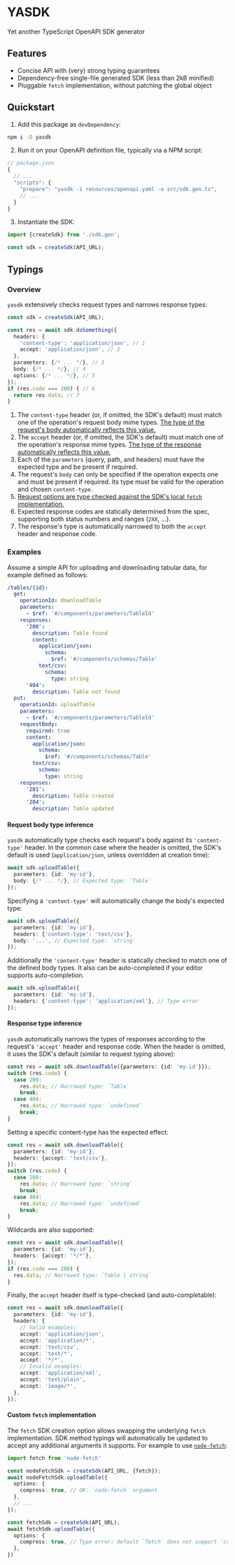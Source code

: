 # YASDK

Yet another TypeScript OpenAPI SDK generator

## Features

+ Concise API with (very) strong typing guarantees
+ Dependency-free single-file generated SDK (less than 2kB minified)
+ Pluggable `fetch` implementation, without patching the global object

## Quickstart

1. Add this package as `devDependency`:

```sh
npm i -D yasdk
```

2. Run it on your OpenAPI definition file, typically via a NPM script:

```js
// package.json
{
  // ...
  "scripts": {
    "prepare": "yasdk -i resources/openapi.yaml -o src/sdk.gen.ts",
    // ...
  }
}
```

3. Instantiate the SDK:

```typescript
import {createSdk} from './sdk.gen';

const sdk = createSdk(API_URL);
```

## Typings

### Overview

`yasdk` extensively checks request types and narrows response types:

```typescript
const sdk = createSdk(API_URL);

const res = await sdk.doSomething({
  headers: {
    'content-type': 'application/json', // 1
    accept: 'application/json', // 2
  },
  parameters: {/* ... */}, // 3
  body: {/* ... */}, // 4
  options: {/* ... */}, // 5
});
if (res.code === 200) { // 6
  return res.data; // 7
}
```

1. The `content-type` header (or, if omitted, the SDK's default) must match one
   of the operation's request body mime types. [The type of the request's body
   automatically reflects this value.](#request-body-type-inference)
2. The `accept` header (or, if omitted, the SDK's default) must match one of the
   operation's response mime types. [The type of the response automatically
   reflects this value.](#response-type-inference)
3. Each of the `parameters` (query, path, and headers) must have the expected
   type and be present if required.
4. The request's `body` can only be specified if the operation expects one and
   must be present if required. Its type must be valid for the operation and
   chosen `content-type`.
5. [Request options are type checked against the SDK's local `fetch`
   implementation.](#custom-fetch-implementation)
6. Expected response codes are statically determined from the spec, supporting
   both status numbers and ranges (`2XX`, ...).
7. The response's type is automatically narrowed to both the `accept` header and
   response code.

### Examples

Assume a simple API for uploading and downloading tabular data, for example
defined as follows:

```yaml
/tables/{id}:
  get:
    operationId: downloadTable
    parameters:
      - $ref: '#/components/parameters/TableId'
    responses:
      '200':
        description: Table found
        content:
          application/json:
            schema:
              $ref: '#/components/schemas/Table'
          text/csv:
            schema:
              type: string
      '404':
        description: Table not found
  put:
    operationId: uploadTable
    parameters:
      - $ref: '#/components/parameters/TableId'
    requestBody:
      required: true
      content:
        application/json:
          schema:
            $ref: '#/components/schemas/Table'
        text/csv:
          schema:
            type: string
    responses:
      '201':
        description: Table created
      '204':
        description: Table updated
```

#### Request body type inference

`yasdk` automatically type checks each request's body against its
`'content-type'` header. In the common case where the header is omitted, the
SDK's default is used (`application/json`, unless overridden at creation time):

```typescript
await sdk.uploadTable({
  parameters: {id: 'my-id'},
  body: {/* ... */}, // Expected type: `Table`
});
```

Specifying a `'content-type'` will automatically change the body's expected
type:

```typescript
await sdk.uploadTable({
  parameters: {id: 'my-id'},
  headers: {'content-type': 'text/csv'},
  body: '...', // Expected type: `string`
});
```

Additionally the `'content-type'` header is statically checked to match one of
the defined body types. It also can be auto-completed if your editor supports
auto-completion.

```typescript
await sdk.uploadTable({
  parameters: {id: 'my-id'},
  headers: {'content-type': 'application/xml'}, // Type error
});
```

#### Response type inference

`yasdk` automatically narrows the types of responses according to the request's
`'accept'` header and response code. When the header is omitted, it uses the
SDK's default (similar to request typing above):

```typescript
const res = await sdk.downloadTable({parameters: {id: 'my-id'}});
switch (res.code) {
  case 200:
    res.data; // Narrowed type: `Table`
    break;
  case 404:
    res.data; // Narrowed type: `undefined`
    break;
}
```

Setting a specific content-type has the expected effect:

```typescript
const res = await sdk.downloadTable({
  parameters: {id: 'my-id'},
  headers: {accept: 'text/csv'},
});
switch (res.code) {
  case 200:
    res.data; // Narrowed type: `string`
    break;
  case 404:
    res.data; // Narrowed type: `undefined`
    break;
}
```

Wildcards are also supported:

```typescript
const res = await sdk.downloadTable({
  parameters: {id: 'my-id'},
  headers: {accept: '*/*'},
});
if (res.code === 200) {
  res.data; // Narrowed type: `Table | string`
}
```

Finally, the `accept` header itself is type-checked (and auto-completable):

```typescript
const res = await sdk.downloadTable({
  parameters: {id: 'my-id'},
  headers: {
    // Valid examples:
    accept: 'application/json',
    accept: 'application/*',
    accept: 'text/csv',
    accept: 'text/*',
    accept: '*/*',
    // Invalid examples:
    accept: 'application/xml',
    accept: 'text/plain',
    accept: 'image/*',
  },
});
```

#### Custom `fetch` implementation

The `fetch` SDK creation option allows swapping the underlying `fetch`
implementation. SDK method typings will automatically be updated to accept any
additional arguments it supports. For example to use
[`node-fetch`](https://www.npmjs.com/package/node-fetch):

```typescript
import fetch from 'node-fetch'

const nodeFetchSdk = createSdk(API_URL, {fetch});
await nodeFetchSdk.uploadTable({
  options: {
    compress: true, // OK: `node-fetch` argument
  },
  // ...
});

const fetchSdk = createSdk(API_URL);
await fetchSdk.uploadTable({
  options: {
    compress: true, // Type error: default `fetch` does not support `compress`
  },
})
```
